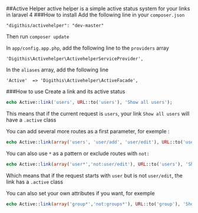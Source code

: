 ##Active Helper
active helper is a simple active status system for your links in laravel 4
###How to install
Add the following line in your `composer.json`
	
	"digithis/activehelper": "dev-master"

Then run `composer update`

In `app/config.app.php`, add the following line to the `providers` array 

	'Digithis\Activehelper\ActivehelperServiceProvider',
	

In the `aliases` array, add the following line

	'Active'  => 'Digithis\Activehelper\ActiveFacade',
	
###How to use
Create a link and its active status

```php
echo Active::link('users', URL::to('users'), 'Show all users');
```
This means that if the current request is `users`, your link `Show all users` will have a `.active` class

You can add several more routes as a first parameter, for exemple :

```php
echo Active::link(array('users', 'user/add', 'user/edit'), URL::to('users'), 'Show all users');
```
	
You can also use `*` as a pattern or exclude routes with `not:`

```php
echo Active::link(array('user*','not:user/edit'), URL::to('users'), 'Show all users');
```
Which means that if the request starts with `user` but is not `user/edit`, the link has a `.active` class

You can also set your own attributes if you want, for exemple

```php
echo Active::link(array('group*','not:groups*'), URL::to('group'), 'Show group', array('id' => 'mycustomclass');
```


